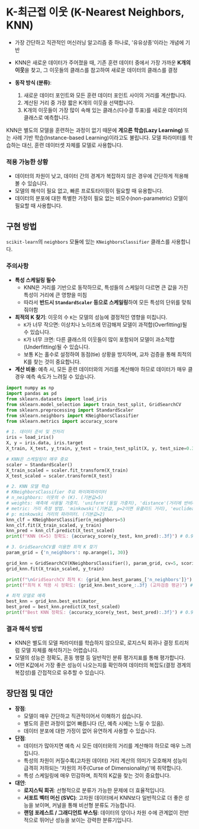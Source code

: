 # K-최근접 이웃 (K-Nearest Neighbors, KNN)

- 가장 간단하고 직관적인 머신러닝 알고리즘 중 하나로, '유유상종'이라는 개념에 기반
- KNN은 새로운 데이터가 주어졌을 때, 기존 훈련 데이터 중에서 가장 가까운 **K개의 이웃**을 찾고, 그 이웃들의 클래스를 참고하여 새로운 데이터의 클래스를 결정

- **동작 방식 (분류)**:
  1. 새로운 데이터 포인트와 모든 훈련 데이터 포인트 사이의 거리를 계산합니다.
  2. 계산된 거리 중 가장 짧은 K개의 이웃을 선택합니다.
  3. K개의 이웃들이 가장 많이 속해 있는 클래스(다수결 투표)를 새로운 데이터의 클래스로 예측합니다.

KNN은 별도의 모델을 훈련하는 과정이 없기 때문에 **게으른 학습(Lazy Learning)** 또는 사례 기반 학습(Instance-based Learning)이라고도 불립니다. 모델 파라미터를 학습하는 대신, 훈련 데이터셋 자체를 모델로 사용합니다.

### 적용 가능한 상황
- 데이터의 차원이 낮고, 데이터 간의 경계가 복잡하지 않은 경우에 간단하게 적용해볼 수 있습니다.
- 모델의 해석이 필요 없고, 빠른 프로토타이핑이 필요할 때 유용합니다.
- 데이터의 분포에 대한 특별한 가정이 필요 없는 비모수(non-parametric) 모델이 필요할 때 사용합니다.

## 구현 방법
`scikit-learn`의 `neighbors` 모듈에 있는 `KNeighborsClassifier` 클래스를 사용합니다.

### 주의사항
- **특성 스케일링 필수**
    - KNN은 거리를 기반으로 동작하므로, 특성들의 스케일이 다르면 큰 값을 가진 특성이 거리에 큰 영향을 미침
    - 따라서 **반드시 `StandardScaler` 등으로 스케일링**하여 모든 특성의 단위를 맞춰줘야함
- **최적의 K 찾기**: 이웃의 수 `K`는 모델의 성능에 결정적인 영향을 미칩니다.
    - `K`가 너무 작으면: 이상치나 노이즈에 민감해져 모델이 과적합(Overfitting)될 수 있습니다.
    - `K`가 너무 크면: 다른 클래스의 이웃들이 많이 포함되어 모델이 과소적합(Underfitting)될 수 있습니다.
    - 보통 K는 홀수로 설정하여 동점(tie) 상황을 방지하며, 교차 검증을 통해 최적의 K를 찾는 것이 중요합니다.
- **계산 비용**: 예측 시, 모든 훈련 데이터와의 거리를 계산해야 하므로 데이터가 매우 클 경우 예측 속도가 느려질 수 있습니다.

```python
import numpy as np
import pandas as pd
from sklearn.datasets import load_iris
from sklearn.model_selection import train_test_split, GridSearchCV
from sklearn.preprocessing import StandardScaler
from sklearn.neighbors import KNeighborsClassifier
from sklearn.metrics import accuracy_score

# 1. 데이터 준비 및 전처리
iris = load_iris()
X, y = iris.data, iris.target
X_train, X_test, y_train, y_test = train_test_split(X, y, test_size=0.3, random_state=42, stratify=y)

# KNN은 스케일링이 매우 중요
scaler = StandardScaler()
X_train_scaled = scaler.fit_transform(X_train)
X_test_scaled = scaler.transform(X_test)

# 2. KNN 모델 학습
# KNeighborsClassifier 주요 하이퍼파라미터
# n_neighbors: 이웃의 수 (K). (기본값=5)
# weights: 예측에 사용될 가중치. 'uniform'(동일 가중치), 'distance'(거리에 반비례하는 가중치).
# metric: 거리 측정 방법. 'minkowski'(기본값, p=2이면 유클리드 거리), 'euclidean', 'manhattan', 'chebyshev' 등.
# p: minkowski 거리의 파라미터. (기본값=2)
knn_clf = KNeighborsClassifier(n_neighbors=5)
knn_clf.fit(X_train_scaled, y_train)
knn_pred = knn_clf.predict(X_test_scaled)
print(f"KNN (K=5) 정확도: {accuracy_score(y_test, knn_pred):.3f}") # 0.911

# 3. GridSearchCV를 이용한 최적 K 찾기
param_grid = {'n_neighbors': np.arange(1, 30)}

grid_knn = GridSearchCV(KNeighborsClassifier(), param_grid, cv=5, scoring='accuracy')
grid_knn.fit(X_train_scaled, y_train)

print(f"\nGridSearchCV 최적 K: {grid_knn.best_params_['n_neighbors']}")     # 14
print(f"최적 K 적용 시 정확도: {grid_knn.best_score_:.3f} (교차검증 평균)") # 0.971

# 최적 모델로 예측
best_knn = grid_knn.best_estimator_
best_pred = best_knn.predict(X_test_scaled)
print(f"Best KNN 정확도: {accuracy_score(y_test, best_pred):.3f}") # 0.956
```

### 결과 해석 방법
- KNN은 별도의 모델 파라미터를 학습하지 않으므로, 로지스틱 회귀나 결정 트리처럼 모델 자체를 해석하기는 어렵습니다.
- 모델의 성능은 정확도, 혼동 행렬 등 일반적인 분류 평가지표를 통해 평가합니다.
- 어떤 K값에서 가장 좋은 성능이 나오는지를 확인하여 데이터의 복잡도(결정 경계의 복잡성)를 간접적으로 유추할 수 있습니다.

## 장단점 및 대안
- **장점**:
    - 모델이 매우 간단하고 직관적이어서 이해하기 쉽습니다.
    - 별도의 훈련 과정이 없어 빠릅니다 (단, 예측 시에는 느릴 수 있음).
    - 데이터 분포에 대한 가정이 없어 유연하게 사용할 수 있습니다.
- **단점**:
    - 데이터가 많아지면 예측 시 모든 데이터와의 거리를 계산해야 하므로 매우 느려집니다.
    - 특성의 차원이 커질수록(고차원 데이터) 거리 계산의 의미가 모호해져 성능이 급격히 저하되는 '차원의 저주(Curse of Dimensionality)'에 취약합니다.
    - 특성 스케일링에 매우 민감하며, 최적의 K값을 찾는 것이 중요합니다.
- **대안**:
    - **로지스틱 회귀**: 선형적으로 분류가 가능한 문제에 더 효율적입니다.
    - **서포트 벡터 머신 (SVC)**: 고차원 데이터에서 KNN보다 일반적으로 더 좋은 성능을 보이며, 커널을 통해 비선형 분류도 가능합니다.
    - **랜덤 포레스트 / 그래디언트 부스팅**: 데이터의 양이나 차원 수에 관계없이 전반적으로 뛰어난 성능을 보이는 강력한 분류기입니다.